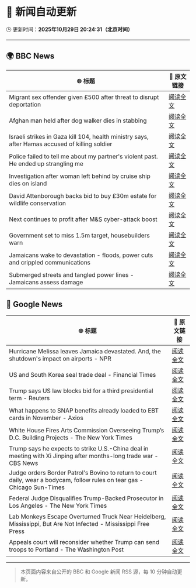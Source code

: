 # 🧠 新闻自动更新

🕒 更新时间：**2025年10月29日 20:24:31（北京时间）**

---

## 🌍 BBC News

| 🌐 标题 | 🔗 原文链接 |
|--------|-------------|
| Migrant sex offender given £500 after threat to disrupt deportation | [阅读全文](https://www.bbc.com/news/articles/cly9rxlvp85o?at_medium=RSS&at_campaign=rss) |
| Afghan man held after dog walker dies in stabbing | [阅读全文](https://www.bbc.com/news/articles/c5ypkd57n97o?at_medium=RSS&at_campaign=rss) |
| Israeli strikes in Gaza kill 104, health ministry says, after Hamas accused of killing soldier | [阅读全文](https://www.bbc.com/news/articles/cgjdy5eevn2o?at_medium=RSS&at_campaign=rss) |
| Police failed to tell me about my partner's violent past. He ended up strangling me | [阅读全文](https://www.bbc.com/news/articles/c629gz5g0emo?at_medium=RSS&at_campaign=rss) |
| Investigation after woman left behind by cruise ship dies on island | [阅读全文](https://www.bbc.com/news/articles/c62eww646wjo?at_medium=RSS&at_campaign=rss) |
| David Attenborough backs bid to buy £30m estate for wildlife conservation | [阅读全文](https://www.bbc.com/news/articles/c1d0x39x270o?at_medium=RSS&at_campaign=rss) |
| Next continues to profit after M&S cyber-attack boost | [阅读全文](https://www.bbc.com/news/articles/cn0g28wgjzlo?at_medium=RSS&at_campaign=rss) |
| Government set to miss 1.5m target, housebuilders warn | [阅读全文](https://www.bbc.com/news/articles/cr5er1dpmn8o?at_medium=RSS&at_campaign=rss) |
| Jamaicans wake to devastation - floods, power cuts and crippled communications | [阅读全文](https://www.bbc.com/news/articles/c5yl09v025lo?at_medium=RSS&at_campaign=rss) |
| Submerged streets and tangled power lines - Jamaicans assess damage | [阅读全文](https://www.bbc.com/news/videos/cg43xevpvw5o?at_medium=RSS&at_campaign=rss) |

## 📰 Google News

| 🌐 标题 | 🔗 原文链接 |
|--------|-------------|
| Hurricane Melissa leaves Jamaica devastated. And, the shutdown's impact on airports - NPR | [阅读全文](https://news.google.com/rss/articles/CBMitgFBVV95cUxNRjBmSFZUNm45cXVmbVZfM0MtdjhHRFF3bDRQNTRWaG94WWhlc2V5RVF2eHBlS3BRWE8zV2lzLVV6eHZYM2dGZFhPMVRjMHZ2YS1uTGtyaF8yT3J2cUtLS3hoUUlJM0JhTUd6RGpGaWhVenZnSnU0SV9JODdRMGdCbmZpam54d1ZJTG1RcjZNY284TG95MXpaeXo3WWg1Wlo2aTdmdURGbDlLNjBhLTVaNi1ETTU3dw?oc=5) |
| US and South Korea seal trade deal - Financial Times | [阅读全文](https://news.google.com/rss/articles/CBMicEFVX3lxTE1nNVR3bGE0QURMRllHQzE1VW1Pdm9samYxb25JdkpmVU5lU1ZuZElhLVZYNWpibW9aRHg4b1g1UDVVT0hwN1p5RG9qMXJqRW5vdF9nZmVHY2NFbFp5NTBOaWhhS2h6dmdfSVExckZOdjY?oc=5) |
| Trump says US law blocks bid for a third presidential term - Reuters | [阅读全文](https://news.google.com/rss/articles/CBMiugFBVV95cUxNMlEzUnp6Uk51dkpMWjUwbnVwRmMyNkdVdUVjYW4xTm1xR0JZVllKdzFHVzRqdVY0anpsMm96ZjZIQVE0QjlwUkNuQm92MFk3NVI0b3NrZ25TNnh0eFFPeS1SbThMVUlXN0cydjdTSUNvX3U4czc3LXFKclBjUkpKSEJ3UElJYzVmU0kyck1qSmFQZWRUQThsZVB0TmxQOFlmTVB4aHVIVklfaEprVDJvNlVxblZ1Qm52cEE?oc=5) |
| What happens to SNAP benefits already loaded to EBT cards in November - Axios | [阅读全文](https://news.google.com/rss/articles/CBMic0FVX3lxTE0xUE9HWDhPVTZIVHRaUjJJRWZJSDFXbm1kUDU5cC0zZWJyQUFWSTVwbzhHQUhDamptMXNYeVo2SXNtWlFKcjJNa1hSdWpycTNnUHhLNHpqOWJuNjViZGFSZTFnaUhRc0l4MW83XzNLaFhBSW8?oc=5) |
| White House Fires Arts Commission Overseeing Trump’s D.C. Building Projects - The New York Times | [阅读全文](https://news.google.com/rss/articles/CBMilAFBVV95cUxNV3hnbWtic1FLd3diVnpGMWlEb2VZQmc4N2JSY2hXUlpVSDlfRWdKUWZKTFdvYUVUVjhJWHpjSm8wa2RRamphRXdkUENhQnVNMy1idnRpS3hodFFvRGVvSVZ3TC1iUGVHeFNVZGZyVUhxY1c0dW9tREpIU0hyX1pLX3d6Sy1jMGZ4VXNSVkdJUmZzQXgt?oc=5) |
| Trump says he expects to strike U.S.-China deal in meeting with Xi Jinping after months-long trade war - CBS News | [阅读全文](https://news.google.com/rss/articles/CBMiekFVX3lxTFBKcjBFOHRva1JwNktaRl95NHFPb2pUZlFJTEItcTZLZDh0ekcyZnhlZFVPWDNoekhRLXV5VHRzdFJLeGpBQnRiUFYxYjVaT0d3VUpSUjMtWFhjakwycHVPN2pIc1A4Q25Sd2VVX2NWWDVDRXdiMVdkeEdR0gF_QVVfeXFMUF8yLUFoeFQ1MWVVcGZrYkdOcE52Q01FeG1CTFRPLVJzQjhsek9LZk1CWWozZVFfc0dMVi1IQ1NGYlRzZDF0Q1ZvUV9YSDJuYWVEMHU1cm80RDZVcF9LWlNQSmEyZkRpa3lGYlpxQ3k3MHM0UTB5cWZJNldULVNnbw?oc=5) |
| Judge orders Border Patrol's Bovino to return to court daily, wear a bodycam, follow rules on tear gas - Chicago Sun-Times | [阅读全文](https://news.google.com/rss/articles/CBMimgFBVV95cUxNOHhLcVhTSW9XQV9XWWcwS3JsbjhmZnRrRHMtb1BvdmtONVpGWlh0RGZJWEtnSVY3MlpyRm5LZklkMU9tV0U1Y3VxWHhxQWIyMHpsTldSZDl4TnFqOV8zUDhvYmFJMUhncGhsZTlOcUNJNTVnTy0xZ2hRZnZLSXMwc2RqTGphZGVXYXcxeDJqUnFqc3h6WWtvaF9B?oc=5) |
| Federal Judge Disqualifies Trump-Backed Prosecutor in Los Angeles - The New York Times | [阅读全文](https://news.google.com/rss/articles/CBMijwFBVV95cUxQd2pfQjVOQW9oeE5RcWxtQ2hhbHlZRzVnVUl1ZUoxMkFwU0pmN3o2TzNhNUdqTWdMeDdQUnZjeEF2SFJXS1VEaTZwRTkxNy1sLVVxUlZJZUFFcWdBM3MxbUlrSzdDZUJWMl92a2hkVkpYRTJldkl0T3E0ZVI2Y1Nlb2lpRTBRUktOZDUwOHR0NA?oc=5) |
| Lab Monkeys Escape Overturned Truck Near Heidelberg, Mississippi, But Are Not Infected - Mississippi Free Press | [阅读全文](https://news.google.com/rss/articles/CBMivwFBVV95cUxPbEJEVW5zWjNTSnZTR1djalZGTjhtS1c4a1hGc3JYS01DeUdxVHkwOXpRdjNBZjRzN2FKR1R5cUhGbGxRM2sxZEtLTU1jNlphb24xc1ZDeF9pTV84ZkcyTUNZeWxUMzZGanRIYWZOWTVhMHFpSXktaktINW9QNVQzOG84aUNSUlQ2bTlTUjl4R0pWUWtDQmRieXhmX29rdVJ6QkQ3UUhuMVpYZFNjMzFTV3R3dGJsQzg1X29NNkhTTQ?oc=5) |
| Appeals court will reconsider whether Trump can send troops to Portland - The Washington Post | [阅读全文](https://news.google.com/rss/articles/CBMimwFBVV95cUxNOHhEdlN1alVPZF9LZm95S2F6VEVEQ04zY1daWnJ6WnNFZDZiV1FhbWY3aGxtVmpaMDM1QURkV3g4cFJySE5QRHhiZER6cFJVSnQyQzN4REhYUDRtVlh1OVZMMWp1ODZQNHViVmZWOFJLekxHZXZfZ2hmZGtIWFRZVlVrRmRYeGZTdHVDbW50MFFvd3Q3MjN3ZXhnbw?oc=5) |

---
> 本页面内容来自公开的 BBC 和 Google 新闻 RSS 源，每 10 分钟自动更新。